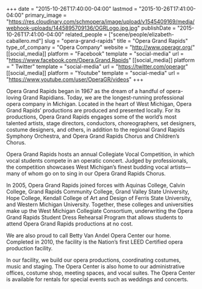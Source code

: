 +++
date = "2015-10-26T17:40:00-04:00"
lastmod = "2015-10-26T17:41:00-04:00"
primary_image = "https://res.cloudinary.com/schmopera/image/upload/v1545409169/media/webhook-uploads/1445895709136/OGRLogo.jpg.jpg"
publishDate = "2015-10-26T17:41:00-04:00"
related_people = ["scene/people/elizabeth-caballero.md"]
slug = "opera-grand-rapids"
title = "Opera Grand Rapids"
type_of_company = "Opera Company"
website = "http://www.operagr.org/"
[[social_media]]
platform = "Facebook"
template = "social-media"
url = "https://www.facebook.com/Opera.Grand.Rapids"
[[social_media]]
platform = " Twitter"
template = "social-media"
url = "https://twitter.com/operagr"
[[social_media]]
platform = "Youtube"
template = "social-media"
url = "https://www.youtube.com/user/OperaGR/videos"
+++

Opera Grand Rapids began in 1967 as the dream of a handful of opera-loving Grand Rapidians. Today, we are the longest-running professional opera company in Michigan. Located in the heart of West Michigan, Opera Grand Rapids’ productions are produced and presented locally. For its productions, Opera Grand Rapids engages some of the world’s most talented artists, stage directors, conductors, choreographers, set designers, costume designers, and others, in addition to the regional Grand Rapids Symphony Orchestra, and Opera Grand Rapids Chorus and Children’s Chorus.

Opera Grand Rapids hosts an annual Collegiate Vocal Competition, in which vocal students compete in an operatic concert. Judged by professionals, the competition showcases West Michigan’s finest budding vocal artists—many of whom go on to sing in our Opera Grand Rapids Chorus.

In 2005, Opera Grand Rapids joined forces with Aquinas College, Calvin College, Grand Rapids Community College, Grand Valley State University, Hope College, Kendall College of Art and Design of Ferris State University, and Western Michigan University. Together, these colleges and universities make up the West Michigan Collegiate Consortium, underwriting the Opera Grand Rapids Student Dress Rehearsal Program that allows students to attend Opera Grand Rapids productions at no cost.

We are also proud to call Betty Van Andel Opera Center our home. Completed in 2010, the facility is the Nation’s first LEED Certified opera production facility.

In our facility, we build our opera productions, coordinating costumes, music and staging. The Opera Center is also home to our administrative offices, costume shop, meeting spaces, and vocal suites. The Opera Center is available for rentals for special events such as weddings and concerts.

